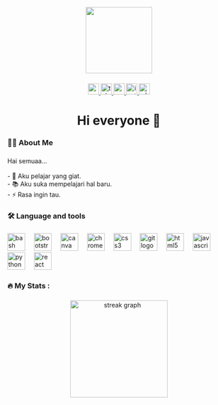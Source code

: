 <br clear="both">

<div align="center">
  <img height="150" src="https://telegra.ph/file/96f0c6b46dbb04a22797b.png"  />
</div>

###

<div align="center">
  <a href="https://youtube.com/@cranxdr?si=k2vsia6ntv5C41fh" target="_blank">
    <img src="https://img.shields.io/static/v1?message=Cranz%20Cynix&logo=youtube&label=&color=FF0000&logoColor=white&labelColor=&style=for-the-badge" height="25" alt="youtube logo"  />
  </a>
  <a href="https://http://t.me/AizenCynix" target="_blank">
    <img src="https://img.shields.io/static/v1?message=Aizen%20Cynix&logo=telegram&label=&color=2CA5E0&logoColor=white&labelColor=&style=for-the-badge" height="25" alt="telegram logo"  />
  </a>
  <a href="danz230623@gmail.con" target="_blank">
    <img src="https://img.shields.io/static/v1?message=Gmail&logo=gmail&label=&color=D14836&logoColor=white&labelColor=&style=for-the-badge" height="25" alt="gmail logo"  />
  </a>
  <a href="https://www.instagram.com/chic.dani_23?igsh=bm16ZW5ybG5iaTVy" target="_blank">
    <img src="https://img.shields.io/static/v1?message=@Chic.Dani&logo=instagram&label=&color=E4405F&logoColor=white&labelColor=&style=for-the-badge" height="25" alt="instagram logo"  />
  </a>
  <a href="https://wa.me/6285956071065" target="_blank">
    <img src="https://img.shields.io/static/v1?message=Chic.Dani&logo=whatsapp&label=&color=25D366&logoColor=white&labelColor=&style=for-the-badge" height="25" alt="whatsapp logo"  />
  </a>
</div>

###

<h1 align="center">Hi everyone 👋</h1>

###

<h3 align="left">👩‍💻  About Me</h3>

###

<p align="left">Hai semuaa... <br><br>- 🔭 Aku pelajar yang giat. <br>- 📚 Aku suka mempelajari hal baru. <br>- ⚡ Rasa ingin tau.</p>

###

<h3 align="left">🛠 Language and tools</h3>

###

<div align="left">
  <img src="https://cdn.jsdelivr.net/gh/devicons/devicon/icons/bash/bash-original.svg" height="40" alt="bash logo"  />
  <img width="12" />
  <img src="https://cdn.jsdelivr.net/gh/devicons/devicon/icons/bootstrap/bootstrap-original.svg" height="40" alt="bootstrap logo"  />
  <img width="12" />
  <img src="https://cdn.jsdelivr.net/gh/devicons/devicon/icons/canva/canva-original.svg" height="40" alt="canva logo"  />
  <img width="12" />
  <img src="https://cdn.jsdelivr.net/gh/devicons/devicon/icons/chrome/chrome-original.svg" height="40" alt="chrome logo"  />
  <img width="12" />
  <img src="https://cdn.jsdelivr.net/gh/devicons/devicon/icons/css3/css3-original.svg" height="40" alt="css3 logo"  />
  <img width="12" />
  <img src="https://cdn.jsdelivr.net/gh/devicons/devicon/icons/git/git-original.svg" height="40" alt="git logo"  />
  <img width="12" />
  <img src="https://cdn.jsdelivr.net/gh/devicons/devicon/icons/html5/html5-original.svg" height="40" alt="html5 logo"  />
  <img width="12" />
  <img src="https://cdn.jsdelivr.net/gh/devicons/devicon/icons/javascript/javascript-original.svg" height="40" alt="javascript logo"  />
  <img width="12" />
  <img src="https://cdn.jsdelivr.net/gh/devicons/devicon/icons/python/python-original.svg" height="40" alt="python logo"  />
  <img width="12" />
  <img src="https://cdn.jsdelivr.net/gh/devicons/devicon/icons/react/react-original.svg" height="40" alt="react logo"  />
</div>

###

<h3 align="left">🔥   My Stats :</h3>

###

<div align="center">
  <img src="https://streak-stats.demolab.com?user=DaniMulyawan&locale=en&mode=daily&theme=dark&hide_border=false&border_radius=5&order=3" height="220" alt="streak graph"  />
</div>

###

